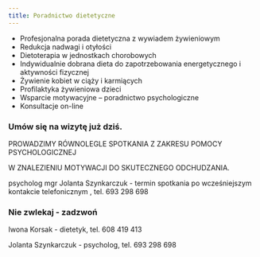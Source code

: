 ```yaml
---
title: Poradnictwo dietetyczne
---
```

- Profesjonalna porada dietetyczna z wywiadem żywieniowym
- Redukcja nadwagi i otyłości
- Dietoterapia w jednostkach chorobowych
- Indywidualnie dobrana dieta do zapotrzebowania energetycznego i aktywności fizycznej
- Żywienie kobiet w ciąży i karmiących
- Profilaktyka żywieniowa dzieci
- Wsparcie motywacyjne – poradnictwo psychologiczne
- Konsultacje on-line

### Umów się na wizytę już dziś.
PROWADZIMY RÓWNOLEGLE SPOTKANIA Z ZAKRESU POMOCY PSYCHOLOGICZNEJ

W ZNALEZIENIU MOTYWACJI DO SKUTECZNEGO ODCHUDZANIA.

psycholog mgr Jolanta Szynkarczuk - termin spotkania po wcześniejszym kontakcie telefonicznym , tel. 693 298 698

### Nie zwlekaj - zadzwoń
Iwona Korsak - dietetyk, tel. 608 419 413

Jolanta Szynkarczuk - psycholog, tel. 693 298 698
